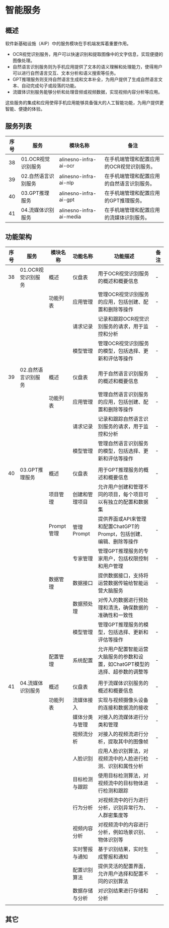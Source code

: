 # 智能服务
## 概述

软件新基础设施（AIP）中的服务模块在手机端发挥着重要作用。

- OCR视觉识别服务，用户可以快速识别和提取图像中的文字信息，实现便捷的图像处理。
- 自然语言识别服务则为手机应用提供了文本的语义理解和处理能力，使得用户可以进行自然语言交互、文本分析和语义搜索等任务。
- GPT推理服务则支持自然语言生成和文本补全，为用户提供了生成自然语言文本、自动完成句子或段落的功能。
- 流媒体识别服务能够分析和处理音频或视频数据，实现视频内容分析等应用。

这些服务的集成和应用使得手机应用能够具备强大的人工智能功能，为用户提供更智能、便捷的体验。

## 服务列表

| 序号 | 服务                | 模块名称                | 备注                                       |
|:----:|---------------------|-------------------------|--------------------------------------------|
| 38   | 01.OCR视觉识别服务  | alinesno-infra-ai-ocr   | 在手机端管理和配置应用的OCR视觉识别服务。     |
| 39   | 02.自然语言识别服务 | alinesno-infra-ai-nlp   | 在手机端管理和配置应用的自然语言识别服务。    |
| 40   | 03.GPT推理服务      | alinesno-infra-ai-gpt   | 在手机端管理和配置应用的GPT推理服务。         |
| 41   | 04.流媒体识别服务   | alinesno-infra-ai-media | 在手机端管理和配置应用的流媒体识别服务。       |

## 功能架构

| 序号 | 服务                | 模块名称   | 功能名称       | 功能描述                                                                        | 备注 |
|:----:|---------------------|------------|----------------|---------------------------------------------------------------------------------|------|
| 38   | 01.OCR视觉识别服务  | 概述       | 仪盘表         | 用于OCR视觉识别服务的概述和概要信息                                               | -    |
|      |                     | 功能列表   | 应用管理       | 管理OCR视觉识别服务的应用，包括创建、配置和删除等操作                               | -    |
|      |                     |            | 请求记录       | 记录和跟踪OCR视觉识别服务的请求，用于监控和分析                                   | -    |
|      |                     |            | 模型管理       | 管理OCR视觉识别服务的模型，包括选择、更新和评估等操作                             | -    |
|      |                     |            |                |                                                                                 |      |
| 39   | 02.自然语言识别服务 | 概述       | 仪盘表         | 用于自然语言识别服务的概述和概要信息                                             | -    |
|      |                     | 功能列表   | 应用管理       | 管理自然语言识别服务的应用，包括创建、配置和删除等操作                             | -    |
|      |                     |            | 请求记录       | 记录和跟踪自然语言识别服务的请求，用于监控和分析                                 | -    |
|      |                     |            | 模型管理       | 管理自然语言识别服务的模型，包括选择、更新和评估等操作                           | -    |
|      |                     |            |                |                                                                                 |      |
| 40   | 03.GPT推理服务      | 概述       | 仪盘表         | 用于GPT推理服务的概述和概要信息                                                  | -    |
|      |                     | 项目管理   | 创建和管理项目 | 允许用户创建和管理不同的项目，每个项目可以有独立的配置和数据集                     | -    |
|      |                     | Prompt管理 | 管理Prompt     | 提供界面或API来管理和配置ChatGPT的Prompt，包括创建、编辑、删除等操作               | -    |
|      |                     |            | 专家管理       | 管理GPT推理服务的专家用户，包括权限控制和用户管理                                 | -    |
|      |                     | 数据管理   | 数据接口       | 提供数据接口，支持将运营数据传输给智能运营大脑服务                               | -    |
|      |                     |            | 数据预处理     | 对传入的数据进行预处理和清洗，确保数据的准确性和一致性                           | -    |
|      |                     |            | 模型管理       | 管理GPT推理服务的模型，包括选择、更新和评估等操作                                 | -    |
|      |                     | 配置管理   | 系统配置       | 允许用户配置智能运营大脑服务的参数和设置，如ChatGPT模型的选择、超参数的调整等   | -    |
|      |                     |            |                |                                                                                 |      |
| 41   | 04.流媒体识别服务   | 概述       | 仪盘表         | 用于流媒体识别服务的概述和概要信息                                               | -    |
|      |                     | 功能列表   | 流媒体接入     | 实现与视频摄像头设备的连接和数据流的接收                                          | -    |
|      |                     |            | 媒体分类与管理 | 对接入的流媒体进行分类和管理                                                      | -    |
|      |                     |            | 视频流分析     | 对接入的视频流进行分析，提取其中的图像帧                                          | -    |
|      |                     |            | 人脸识别       | 应用人脸识别算法，对视频流中的人脸进行检测、识别和属性分析                        | -    |
|      |                     |            | 目标检测与跟踪 | 使用目标检测算法，对视频流中的目标物体进行检测和跟踪                              | -    |
|      |                     |            | 行为分析       | 对视频流中的行为进行分析，识别异常行为、人群密集度等                              | -    |
|      |                     |            | 视频内容分析   | 对视频流中的内容进行分析，例如场景识别、物体识别等                                | -    |
|      |                     |            | 实时警报与通知 | 基于识别结果，实时生成警报和通知                                                  | -    |
|      |                     |            | 配置识别算法   | 提供灵活的配置界面，允许用户选择和配置不同的识别算法                              | -    |
|      |                     |            | 数据存储与分析 | 对识别结果进行存储和分析                                                          | -    |
|      |                     |            |                |                                                                                 |      |

## 其它
